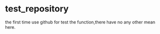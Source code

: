 # test_repository
the first time use github for test the function,there have no any other mean here.
